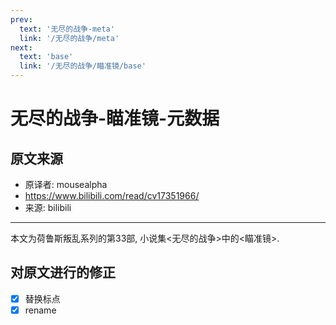 ```yaml
---
prev:
  text: '无尽的战争-meta'
  link: '/无尽的战争/meta'
next:
  text: 'base'
  link: '/无尽的战争/瞄准镜/base'
---
```


# 无尽的战争-瞄准镜-元数据

## 原文来源

+ 原译者: mousealpha
+ <https://www.bilibili.com/read/cv17351966/>
+ 来源: bilibili

--------

本文为荷鲁斯叛乱系列的第33部, 小说集<无尽的战争>中的<瞄准镜>.

## 对原文进行的修正

+ [x] 替换标点
+ [x] rename
